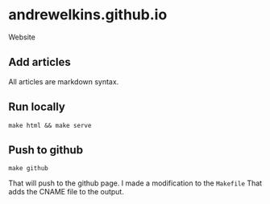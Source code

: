# andrewelkins.github.io
Website

## Add articles

All articles are markdown syntax. 

## Run locally

```
make html && make serve
```

## Push to github

```
make github
```

That will push to the github page. I made a modification to the `Makefile` That
adds the CNAME file to the output.

